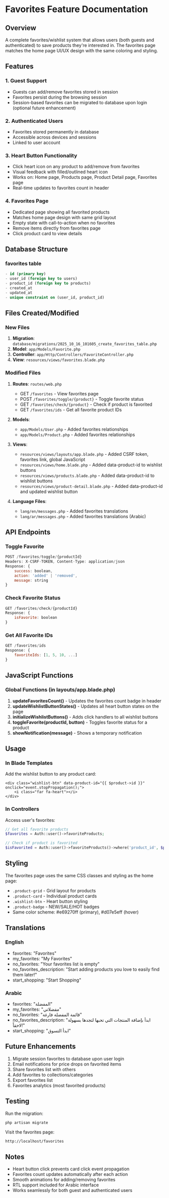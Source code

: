 # Favorites Feature Documentation

## Overview
A complete favorites/wishlist system that allows users (both guests and authenticated) to save products they're interested in. The favorites page matches the home page UI/UX design with the same coloring and styling.

## Features

### 1. **Guest Support**
- Guests can add/remove favorites stored in session
- Favorites persist during the browsing session
- Session-based favorites can be migrated to database upon login (optional future enhancement)

### 2. **Authenticated Users**
- Favorites stored permanently in database
- Accessible across devices and sessions
- Linked to user account

### 3. **Heart Button Functionality**
- Click heart icon on any product to add/remove from favorites
- Visual feedback with filled/outlined heart icon
- Works on: Home page, Products page, Product Detail page, Favorites page
- Real-time updates to favorites count in header

### 4. **Favorites Page**
- Dedicated page showing all favorited products
- Matches home page design with same grid layout
- Empty state with call-to-action when no favorites
- Remove items directly from favorites page
- Click product card to view details

## Database Structure

### favorites table
```sql
- id (primary key)
- user_id (foreign key to users)
- product_id (foreign key to products)
- created_at
- updated_at
- unique constraint on (user_id, product_id)
```

## Files Created/Modified

### New Files
1. **Migration**: `database/migrations/2025_10_16_101605_create_favorites_table.php`
2. **Model**: `app/Models/Favorite.php`
3. **Controller**: `app/Http/Controllers/FavoriteController.php`
4. **View**: `resources/views/favorites.blade.php`

### Modified Files
1. **Routes**: `routes/web.php`
   - GET `/favorites` - View favorites page
   - POST `/favorites/toggle/{product}` - Toggle favorite status
   - GET `/favorites/check/{product}` - Check if product is favorited
   - GET `/favorites/ids` - Get all favorite product IDs

2. **Models**:
   - `app/Models/User.php` - Added favorites relationships
   - `app/Models/Product.php` - Added favorites relationships

3. **Views**:
   - `resources/views/layouts/app.blade.php` - Added CSRF token, favorites link, global JavaScript
   - `resources/views/home.blade.php` - Added data-product-id to wishlist buttons
   - `resources/views/products.blade.php` - Added data-product-id to wishlist buttons
   - `resources/views/product-detail.blade.php` - Added data-product-id and updated wishlist button

4. **Language Files**:
   - `lang/en/messages.php` - Added favorites translations
   - `lang/ar/messages.php` - Added favorites translations (Arabic)

## API Endpoints

### Toggle Favorite
```javascript
POST /favorites/toggle/{productId}
Headers: X-CSRF-TOKEN, Content-Type: application/json
Response: {
    success: boolean,
    action: 'added' | 'removed',
    message: string
}
```

### Check Favorite Status
```javascript
GET /favorites/check/{productId}
Response: {
    isFavorite: boolean
}
```

### Get All Favorite IDs
```javascript
GET /favorites/ids
Response: {
    favoriteIds: [1, 5, 10, ...]
}
```

## JavaScript Functions

### Global Functions (in layouts/app.blade.php)

1. **updateFavoritesCount()** - Updates the favorites count badge in header
2. **updateWishlistButtonStates()** - Updates all heart button states on the page
3. **initializeWishlistButtons()** - Adds click handlers to all wishlist buttons
4. **toggleFavorite(productId, button)** - Toggles favorite status for a product
5. **showNotification(message)** - Shows a temporary notification

## Usage

### In Blade Templates
Add the wishlist button to any product card:
```blade
<div class="wishlist-btn" data-product-id="{{ $product->id }}" onclick="event.stopPropagation();">
    <i class="far fa-heart"></i>
</div>
```

### In Controllers
Access user's favorites:
```php
// Get all favorite products
$favorites = Auth::user()->favoriteProducts;

// Check if product is favorited
$isFavorited = Auth::user()->favoriteProducts()->where('product_id', $productId)->exists();
```

## Styling
The favorites page uses the same CSS classes and styling as the home page:
- `.product-grid` - Grid layout for products
- `.product-card` - Individual product cards
- `.wishlist-btn` - Heart button styling
- `.product-badge` - NEW/SALE/HOT badges
- Same color scheme: #e69270ff (primary), #d07e5eff (hover)

## Translations

### English
- favorites: "Favorites"
- my_favorites: "My Favorites"
- no_favorites: "Your favorites list is empty"
- no_favorites_description: "Start adding products you love to easily find them later!"
- start_shopping: "Start Shopping"

### Arabic
- favorites: "المفضلة"
- my_favorites: "مفضلاتي"
- no_favorites: "قائمة المفضلة فارغة"
- no_favorites_description: "ابدأ بإضافة المنتجات التي تحبها لتجدها بسهولة لاحقاً!"
- start_shopping: "ابدأ التسوق"

## Future Enhancements
1. Migrate session favorites to database upon user login
2. Email notifications for price drops on favorited items
3. Share favorites list with others
4. Add favorites to collections/categories
5. Export favorites list
6. Favorites analytics (most favorited products)

## Testing
Run the migration:
```bash
php artisan migrate
```

Visit the favorites page:
```
http://localhost/favorites
```

## Notes
- Heart button click prevents card click event propagation
- Favorites count updates automatically after each action
- Smooth animations for adding/removing favorites
- RTL support included for Arabic interface
- Works seamlessly for both guest and authenticated users
